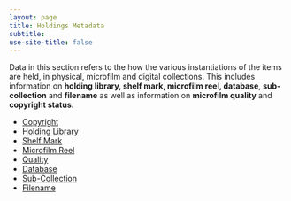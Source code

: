 ```yaml
---
layout: page
title: Holdings Metadata
subtitle:  
use-site-title: false
---
```


Data in this section refers to the how the various instantiations of the
items are held, in physical, microfilm and digital collections. This
includes information on **holding library, shelf mark, microfilm reel,
database**, **sub-collection** and **filename** as well as information
on **microfilm quality** and **copyright status**.

+ [Copyright](../copyright)
+ [Holding Library](../holding-library)
+ [Shelf Mark](../shelf-mark)
+ [Microfilm Reel](../microfilm-reel)
+ [Quality](../quality)
+ [Database](../database)
+ [Sub-Collection](../sub-collection)
+ [Filename](../filename)
